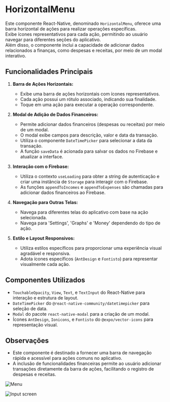 # HorizontalMenu

Este componente React-Native, denominado `HorizontalMenu`, oferece uma barra horizontal de ações para realizar operações específicas.  
Exibe ícones representativos para cada ação, permitindo ao usuário navegar para diferentes seções do aplicativo.  
Além disso, o componente inclui a capacidade de adicionar dados relacionados a finanças, como despesas e receitas, por meio de um modal interativo.

## Funcionalidades Principais

1. **Barra de Ações Horizontais:**
   - Exibe uma barra de ações horizontais com ícones representativos.
   - Cada ação possui um rótulo associado, indicando sua finalidade.
   - Toque em uma ação para executar a operação correspondente.

2. **Modal de Adição de Dados Financeiros:**
   - Permite adicionar dados financeiros (despesas ou receitas) por meio de um modal.
   - O modal exibe campos para descrição, valor e data da transação.
   - Utiliza o componente `DateTimePicker` para selecionar a data da transação.
   - A função `saveData` é acionada para salvar os dados no Firebase e atualizar a interface.

3. **Interação com o Firebase:**
   - Utiliza o contexto `useLoading` para obter a string de autenticação e criar uma instância de `Storage` para interagir com o Firebase.
   - As funções `appendToIncomes` e `appendToExpenses` são chamadas para adicionar dados financeiros ao Firebase.

4. **Navegação para Outras Telas:**
   - Navega para diferentes telas do aplicativo com base na ação selecionada.
   - Navega para 'Settings', 'Graphs' e 'Money' dependendo do tipo de ação.

5. **Estilo e Layout Responsivos:**
   - Utiliza estilos específicos para proporcionar uma experiência visual agradável e responsiva.
   - Adota ícones específicos (`AntDesign` e `Fontisto`) para representar visualmente cada ação.

## Componentes Utilizados

- `TouchableOpacity`, `View`, `Text`, e `TextInput` do React-Native para interação e estrutura de layout.
- `DateTimePicker` do `@react-native-community/datetimepicker` para seleção de data.
- `Modal` do pacote `react-native-modal` para a criação de um modal.
- Ícones `AntDesign`, `Ionicons`, e `Fontisto` do `@expo/vector-icons` para representação visual.

## Observações

- Este componente é destinado a fornecer uma barra de navegação rápida e acessível para ações comuns no aplicativo.
- A inclusão de funcionalidades financeiras permite ao usuário adicionar transações diretamente da barra de ações, facilitando o registro de despesas e receitas.

![Menu](asset/menu.png)

![Input screen](asset/entrada.png)
